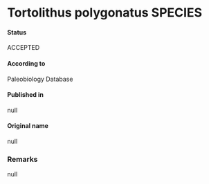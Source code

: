 Tortolithus polygonatus SPECIES
=======

#### Status
ACCEPTED

#### According to
Paleobiology Database

#### Published in
null

#### Original name
null

### Remarks
null
